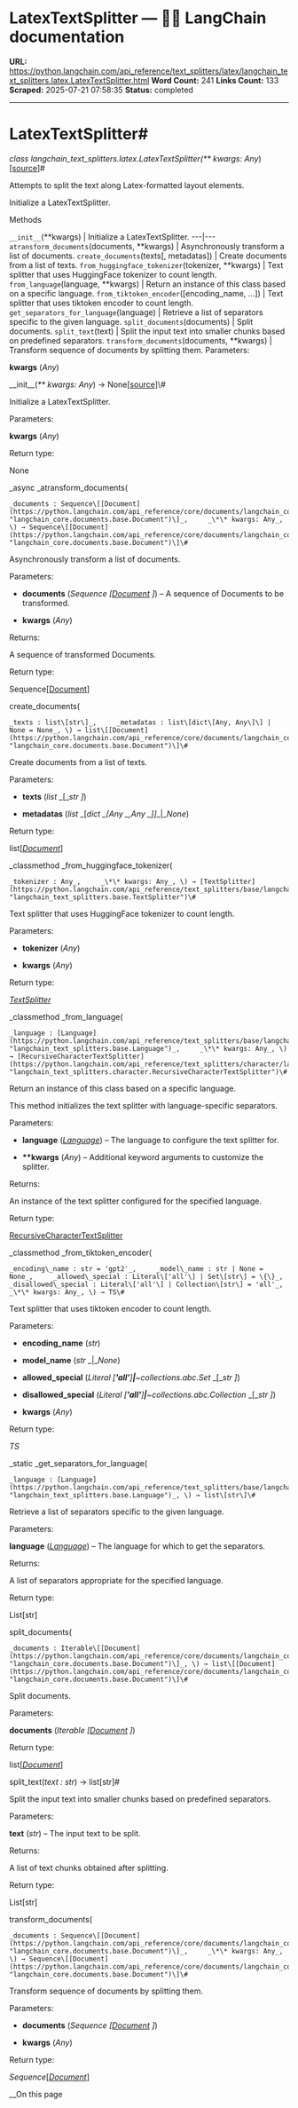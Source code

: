 # LatexTextSplitter — 🦜🔗 LangChain  documentation

**URL:** https://python.langchain.com/api_reference/text_splitters/latex/langchain_text_splitters.latex.LatexTextSplitter.html
**Word Count:** 241
**Links Count:** 133
**Scraped:** 2025-07-21 07:58:35
**Status:** completed

---

# LatexTextSplitter\#

_class _langchain\_text\_splitters.latex.LatexTextSplitter\(_\*\* kwargs: Any_\)[\[source\]](https://python.langchain.com/api_reference/_modules/langchain_text_splitters/latex.html#LatexTextSplitter)\#     

Attempts to split the text along Latex-formatted layout elements.

Initialize a LatexTextSplitter.

Methods

`__init__`\(\*\*kwargs\) | Initialize a LatexTextSplitter.   ---|---   `atransform_documents`\(documents, \*\*kwargs\) | Asynchronously transform a list of documents.   `create_documents`\(texts\[, metadatas\]\) | Create documents from a list of texts.   `from_huggingface_tokenizer`\(tokenizer, \*\*kwargs\) | Text splitter that uses HuggingFace tokenizer to count length.   `from_language`\(language, \*\*kwargs\) | Return an instance of this class based on a specific language.   `from_tiktoken_encoder`\(\[encoding\_name, ...\]\) | Text splitter that uses tiktoken encoder to count length.   `get_separators_for_language`\(language\) | Retrieve a list of separators specific to the given language.   `split_documents`\(documents\) | Split documents.   `split_text`\(text\) | Split the input text into smaller chunks based on predefined separators.   `transform_documents`\(documents, \*\*kwargs\) | Transform sequence of documents by splitting them.      Parameters:     

**kwargs** \(_Any_\)

\_\_init\_\_\(_\*\* kwargs: Any_\) → None[\[source\]](https://python.langchain.com/api_reference/_modules/langchain_text_splitters/latex.html#LatexTextSplitter.__init__)\#     

Initialize a LatexTextSplitter.

Parameters:     

**kwargs** \(_Any_\)

Return type:     

None

_async _atransform\_documents\(

    _documents : Sequence\[[Document](https://python.langchain.com/api_reference/core/documents/langchain_core.documents.base.Document.html#langchain_core.documents.base.Document "langchain_core.documents.base.Document")\]_,     _\*\* kwargs: Any_, \) → Sequence\[[Document](https://python.langchain.com/api_reference/core/documents/langchain_core.documents.base.Document.html#langchain_core.documents.base.Document "langchain_core.documents.base.Document")\]\#     

Asynchronously transform a list of documents.

Parameters:     

  * **documents** \(_Sequence_ _\[_[_Document_](https://python.langchain.com/api_reference/core/documents/langchain_core.documents.base.Document.html#langchain_core.documents.base.Document "langchain_core.documents.base.Document") _\]_\) – A sequence of Documents to be transformed.

  * **kwargs** \(_Any_\)

Returns:     

A sequence of transformed Documents.

Return type:     

Sequence\[[Document](https://python.langchain.com/api_reference/core/documents/langchain_core.documents.base.Document.html#langchain_core.documents.base.Document "langchain_core.documents.base.Document")\]

create\_documents\(

    _texts : list\[str\]_,     _metadatas : list\[dict\[Any, Any\]\] | None = None_, \) → list\[[Document](https://python.langchain.com/api_reference/core/documents/langchain_core.documents.base.Document.html#langchain_core.documents.base.Document "langchain_core.documents.base.Document")\]\#     

Create documents from a list of texts.

Parameters:     

  * **texts** \(_list_ _\[__str_ _\]_\)

  * **metadatas** \(_list_ _\[__dict_ _\[__Any_ _,__Any_ _\]__\]__|__None_\)

Return type:     

list\[[_Document_](https://python.langchain.com/api_reference/core/documents/langchain_core.documents.base.Document.html#langchain_core.documents.base.Document "langchain_core.documents.base.Document")\]

_classmethod _from\_huggingface\_tokenizer\(

    _tokenizer : Any_,     _\*\* kwargs: Any_, \) → [TextSplitter](https://python.langchain.com/api_reference/text_splitters/base/langchain_text_splitters.base.TextSplitter.html#langchain_text_splitters.base.TextSplitter "langchain_text_splitters.base.TextSplitter")\#     

Text splitter that uses HuggingFace tokenizer to count length.

Parameters:     

  * **tokenizer** \(_Any_\)

  * **kwargs** \(_Any_\)

Return type:     

[_TextSplitter_](https://python.langchain.com/api_reference/text_splitters/base/langchain_text_splitters.base.TextSplitter.html#langchain_text_splitters.base.TextSplitter "langchain_text_splitters.base.TextSplitter")

_classmethod _from\_language\(

    _language : [Language](https://python.langchain.com/api_reference/text_splitters/base/langchain_text_splitters.base.Language.html#langchain_text_splitters.base.Language "langchain_text_splitters.base.Language")_,     _\*\* kwargs: Any_, \) → [RecursiveCharacterTextSplitter](https://python.langchain.com/api_reference/text_splitters/character/langchain_text_splitters.character.RecursiveCharacterTextSplitter.html#langchain_text_splitters.character.RecursiveCharacterTextSplitter "langchain_text_splitters.character.RecursiveCharacterTextSplitter")\#     

Return an instance of this class based on a specific language.

This method initializes the text splitter with language-specific separators.

Parameters:     

  * **language** \([_Language_](https://python.langchain.com/api_reference/text_splitters/base/langchain_text_splitters.base.Language.html#langchain_text_splitters.base.Language "langchain_text_splitters.base.Language")\) – The language to configure the text splitter for.

  * **\*\*kwargs** \(_Any_\) – Additional keyword arguments to customize the splitter.

Returns:     

An instance of the text splitter configured for the specified language.

Return type:     

[RecursiveCharacterTextSplitter](https://python.langchain.com/api_reference/text_splitters/character/langchain_text_splitters.character.RecursiveCharacterTextSplitter.html#langchain_text_splitters.character.RecursiveCharacterTextSplitter "langchain_text_splitters.character.RecursiveCharacterTextSplitter")

_classmethod _from\_tiktoken\_encoder\(

    _encoding\_name : str = 'gpt2'_,     _model\_name : str | None = None_,     _allowed\_special : Literal\['all'\] | Set\[str\] = \{\}_,     _disallowed\_special : Literal\['all'\] | Collection\[str\] = 'all'_,     _\*\* kwargs: Any_, \) → TS\#     

Text splitter that uses tiktoken encoder to count length.

Parameters:     

  * **encoding\_name** \(_str_\)

  * **model\_name** \(_str_ _|__None_\)

  * **allowed\_special** \(_Literal_ _\[__'all'__\]__|__~collections.abc.Set_ _\[__str_ _\]_\)

  * **disallowed\_special** \(_Literal_ _\[__'all'__\]__|__~collections.abc.Collection_ _\[__str_ _\]_\)

  * **kwargs** \(_Any_\)

Return type:     

_TS_

_static _get\_separators\_for\_language\(

    _language : [Language](https://python.langchain.com/api_reference/text_splitters/base/langchain_text_splitters.base.Language.html#langchain_text_splitters.base.Language "langchain_text_splitters.base.Language")_, \) → list\[str\]\#     

Retrieve a list of separators specific to the given language.

Parameters:     

**language** \([_Language_](https://python.langchain.com/api_reference/text_splitters/base/langchain_text_splitters.base.Language.html#langchain_text_splitters.base.Language "langchain_text_splitters.base.Language")\) – The language for which to get the separators.

Returns:     

A list of separators appropriate for the specified language.

Return type:     

List\[str\]

split\_documents\(

    _documents : Iterable\[[Document](https://python.langchain.com/api_reference/core/documents/langchain_core.documents.base.Document.html#langchain_core.documents.base.Document "langchain_core.documents.base.Document")\]_, \) → list\[[Document](https://python.langchain.com/api_reference/core/documents/langchain_core.documents.base.Document.html#langchain_core.documents.base.Document "langchain_core.documents.base.Document")\]\#     

Split documents.

Parameters:     

**documents** \(_Iterable_ _\[_[_Document_](https://python.langchain.com/api_reference/core/documents/langchain_core.documents.base.Document.html#langchain_core.documents.base.Document "langchain_core.documents.base.Document") _\]_\)

Return type:     

list\[[_Document_](https://python.langchain.com/api_reference/core/documents/langchain_core.documents.base.Document.html#langchain_core.documents.base.Document "langchain_core.documents.base.Document")\]

split\_text\(_text : str_\) → list\[str\]\#     

Split the input text into smaller chunks based on predefined separators.

Parameters:     

**text** \(_str_\) – The input text to be split.

Returns:     

A list of text chunks obtained after splitting.

Return type:     

List\[str\]

transform\_documents\(

    _documents : Sequence\[[Document](https://python.langchain.com/api_reference/core/documents/langchain_core.documents.base.Document.html#langchain_core.documents.base.Document "langchain_core.documents.base.Document")\]_,     _\*\* kwargs: Any_, \) → Sequence\[[Document](https://python.langchain.com/api_reference/core/documents/langchain_core.documents.base.Document.html#langchain_core.documents.base.Document "langchain_core.documents.base.Document")\]\#     

Transform sequence of documents by splitting them.

Parameters:     

  * **documents** \(_Sequence_ _\[_[_Document_](https://python.langchain.com/api_reference/core/documents/langchain_core.documents.base.Document.html#langchain_core.documents.base.Document "langchain_core.documents.base.Document") _\]_\)

  * **kwargs** \(_Any_\)

Return type:     

_Sequence_\[[_Document_](https://python.langchain.com/api_reference/core/documents/langchain_core.documents.base.Document.html#langchain_core.documents.base.Document "langchain_core.documents.base.Document")\]

__On this page